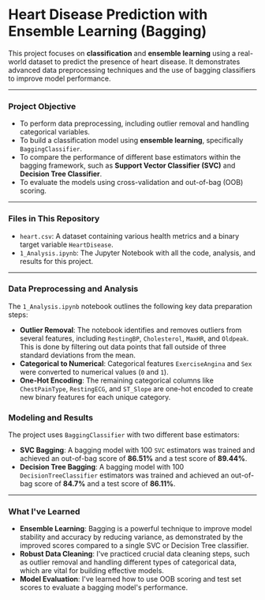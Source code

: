 # Heart Disease Prediction with Ensemble Learning (Bagging)

This project focuses on **classification** and **ensemble learning** using a real-world dataset to predict the presence of heart disease. It demonstrates advanced data preprocessing techniques and the use of bagging classifiers to improve model performance.

---

### **Project Objective**

* To perform data preprocessing, including outlier removal and handling categorical variables.
* To build a classification model using **ensemble learning**, specifically `BaggingClassifier`.
* To compare the performance of different base estimators within the bagging framework, such as **Support Vector Classifier (SVC)** and **Decision Tree Classifier**.
* To evaluate the models using cross-validation and out-of-bag (OOB) scoring.

---

### **Files in This Repository**

* `heart.csv`: A dataset containing various health metrics and a binary target variable `HeartDisease`.
* `1_Analysis.ipynb`: The Jupyter Notebook with all the code, analysis, and results for this project.

---

### **Data Preprocessing and Analysis**

The `1_Analysis.ipynb` notebook outlines the following key data preparation steps:
* **Outlier Removal**: The notebook identifies and removes outliers from several features, including `RestingBP`, `Cholesterol`, `MaxHR`, and `Oldpeak`. This is done by filtering out data points that fall outside of three standard deviations from the mean.
* **Categorical to Numerical**: Categorical features `ExerciseAngina` and `Sex` were converted to numerical values (`0` and `1`).
* **One-Hot Encoding**: The remaining categorical columns like `ChestPainType`, `RestingECG`, and `ST_Slope` are one-hot encoded to create new binary features for each unique category.

### **Modeling and Results**

The project uses `BaggingClassifier` with two different base estimators:
* **SVC Bagging**: A bagging model with 100 `SVC` estimators was trained and achieved an out-of-bag score of **86.51%** and a test score of **89.44%**.
* **Decision Tree Bagging**: A bagging model with 100 `DecisionTreeClassifier` estimators was trained and achieved an out-of-bag score of **84.7%** and a test score of **86.11%**.

---

### **What I've Learned**

* **Ensemble Learning**: Bagging is a powerful technique to improve model stability and accuracy by reducing variance, as demonstrated by the improved scores compared to a single SVC or Decision Tree classifier.
* **Robust Data Cleaning**: I've practiced crucial data cleaning steps, such as outlier removal and handling different types of categorical data, which are vital for building effective models.
* **Model Evaluation**: I've learned how to use OOB scoring and test set scores to evaluate a bagging model's performance.